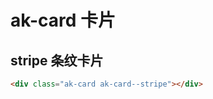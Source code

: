 # ak-card 卡片

## stripe 条纹卡片

<div class="ak-card ak-card--stripe"></div>

```html
<div class="ak-card ak-card--stripe"></div>
```
